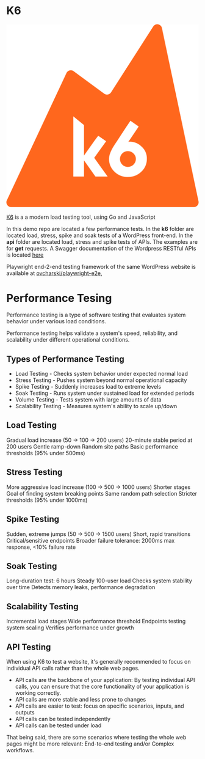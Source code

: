 # K6

[![N|Solid](https://raw.githubusercontent.com/grafana/k6/master/assets/logo.svg)](https://k6.io/)

[K6](https://k6.io/) is a a modern load testing tool, using Go and JavaScript

In this demo repo are located a few performance tests. In the **k6** folder are located load, stress, spike and soak tests of a WordPress front-end. 
In the **api** folder are located load, stress and spike tests of APIs. The examples are for **get** requests.
A Swagger documentation of the Wordpress RESTful APIs is located  [here](https://ovcharski.com/shop/rest-api/docs/)

Playwright end-2-end testing framework of the same WordPress website is available at [ovcharski/playwright-e2e](https://github.com/ovcharski/playwright-e2e/),

# Performance Tesing

Performance testing is a type of software testing that evaluates system behavior under various load conditions.

Performance testing helps validate a system's speed, reliability, and scalability under different operational conditions.

## Types of Performance Testing

- Load Testing - Checks system behavior under expected normal load
- Stress Testing - Pushes system beyond normal operational capacity
- Spike Testing - Suddenly increases load to extreme levels
- Soak Testing - Runs system under sustained load for extended periods
- Volume Testing - Tests system with large amounts of data
- Scalability Testing - Measures system's ability to scale up/down

## Load Testing
Gradual load increase (50 → 100 → 200 users)
20-minute stable period at 200 users
Gentle ramp-down
Random site paths
Basic performance thresholds (95% under 500ms)

## Stress Testing
More aggressive load increase (100 → 500 → 1000 users)
Shorter stages
Goal of finding system breaking points
Same random path selection
Stricter thresholds (95% under 1000ms)

## Spike Testing
Sudden, extreme jumps (50 → 500 → 1500 users)
Short, rapid transitions
Critical/sensitive endpoints
Broader failure tolerance: 2000ms max response, <10% failure rate

## Soak Testing

Long-duration test: 6 hours
Steady 100-user load
Checks system stability over time
Detects memory leaks, performance degradation

## Scalability Testing

Incremental load stages
Wide performance threshold
Endpoints testing system scaling
Verifies performance under growth

## API Testing

When using K6 to test a website, it's generally recommended to focus on individual API calls rather than the whole web pages. 

- API calls are the backbone of your application: By testing individual API calls, you can ensure that the core functionality of your application is working correctly.
- API calls are more stable and less prone to changes
- API calls are easier to test: focus on specific scenarios, inputs, and outputs
- API calls can be tested independently
- API calls can be tested under load

That being said, there are some scenarios where testing the whole web pages might be more relevant: End-to-end testing and/or Complex workflows.


